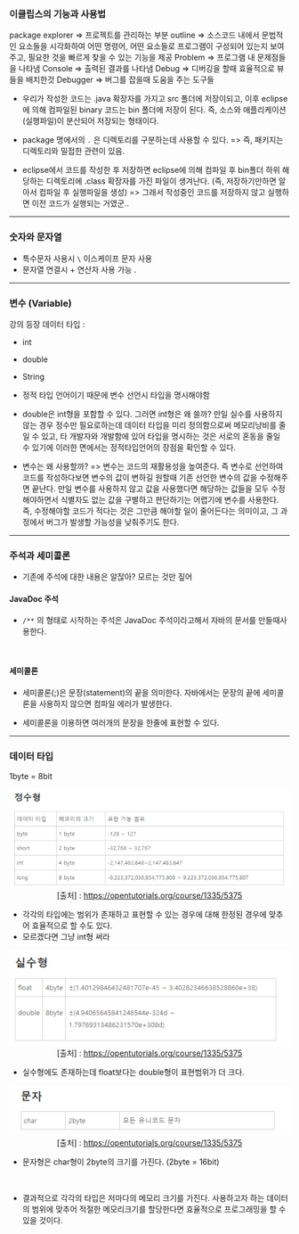 ### 이클립스의 기능과 사용법

package explorer => 프로젝트를 관리하는 부분
outline => 소스코드 내에서 문법적인 요소들을 시각화하여 어떤 명령어, 어떤 요소들로 프로그램이 구성되어 있는지 보여주고, 필요한 것을 빠르게 찾을 수 있는 기능을 제공
Problem => 프로그램 내 문제점들을 나타냄
Console => 출력된 결과를 나타냄
Debug => 디버깅을 할때 효율적으로 뷰들을 배치한것
Debugger => 버그를 잡을때 도움을 주는 도구들 

- 우리가 작성한 코드는 .java 확장자를 가지고 src 폴더에 저장이되고, 이후 eclipse에 의해 컴파일된 binary 코드는 bin 폴더에 저장이 된다. 즉, 소스와 애플리케이션(실행파일)이 분산되어 저장되는 형태이다.

- package 명에서의 `.` 은 디렉토리를 구분하는데 사용할 수 있다. => 즉, 패키지는 디렉토리와 밀접한 관련이 있음.

- eclipse에서 코드를 작성한 후 저장하면 eclipse에 의해 컴파일 후 bin폴더 하위 해당하는 디렉토리에 .class 확장자를 가진 파일이 생겨난다. (즉, 저장하기만하면 알아서 컴파일 후 실행파일을 생성) => 그래서 작성중인 코드를 저장하지 않고 실행하면 이전 코드가 실행되는 거였군..

---

### 숫자와 문자열

- 특수문자 사용시 `\` 이스케이프 문자 사용 
- 문자열 연결시 + 연산자 사용 가능 .

---

### 변수 (Variable)

강의 등장 데이터 타입 : 
- int
- double
- String


- 정적 타입 언어이기 때문에 변수 선언시 타입을 명시해야함 
- double은 int형을 포함할 수 있다. 그러면 int형은 왜 쓸까? 만일 실수를 사용하지 않는 경우 정수만 필요로하는데 데이터 타입을 미리 정의함으로써 메모리낭비를 줄일 수 있고, 타 개발자와 개발함에 있어 타입을 명시하는 것은 서로의 혼동을 줄일 수 있기에 이러한 면에서는 정적타입언어의 장점을 확인할 수 있다.
- 변수는 왜 사용할까? => 변수는 코드의 재활용성을 높여준다. 즉 변수로 선언하여 코드를 작성하다보면 변수의 값이 변하길 원할때 기존 선언한 변수의 값을 수정해주면 끝난다. 만일 변수를 사용하지 않고 값을 사용했다면 해당하는 값들을 모두 수정해야하면서 식별자도 없는 값을 구별하고 판단하기는 어렵기에 변수를 사용한다. 즉, 수정해야할 코드가 적다는 것은 그만큼 해야할 일이 줄어든다는 의미이고, 그 과정에서 버그가 발생할 가능성을 낮춰주기도 한다. 

---

### 주석과 세미콜론
- 기존에 주석에 대한 내용은 알잖아? 모르는 것만 짚어 

#### JavaDoc 주석
- `/**` 의 형태로 시작하는 주석은 JavaDoc 주석이라고해서 자바의 문서를 만들때사용한다. 

<br />

#### 세미콜론
- 세미콜론(;)은 문장(statement)의 끝을 의미한다. 자바에서는 문장의 끝에 세미콜론을 사용하지 않으면 컴파일 에러가 발생한다.

- 세미콜론을 이용하면 여러개의 문장을 한줄에 표현할 수 있다.

---

### 데이터 타입

1byte = 8bit

<span align='center'>

![정수형](../image/integer.PNG)
[출처] : https://opentutorials.org/course/1335/5375

</span>

- 각각의 타입에는 범위가 존재하고 표현할 수 있는 경우에 대해 한정된 경우에 맞추어 효율적으로 할 수도 있다.
- 모르겠다면 그냥 int형 써라

<span align='center'>

![실수형](../image/float.PNG)
[출처] : https://opentutorials.org/course/1335/5375

</span>

- 실수형에도 존재하는데 float보다는 double형이 표현범위가 더 크다.

<span align='center'>

![문자형](../image/character.PNG)
[출처] : https://opentutorials.org/course/1335/5375

</span>

- 문자형은 char형이 2byte의 크기를 가진다. (2byte = 16bit)

<br />

- 결과적으로 각각의 타입은 저마다의 메모리 크기를 가진다. 사용하고자 하는 데이터의 범위에 맞추어 적절한 메모리크기를 할당한다면 효율적으로 프로그래밍을 할 수 있을 것이다.


